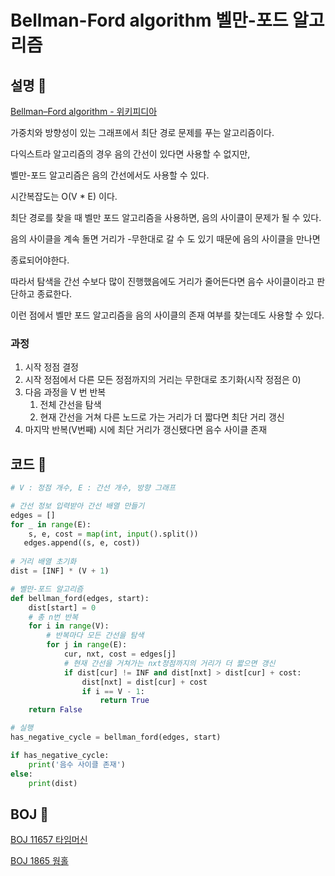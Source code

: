# Bellman-Ford algorithm 벨만-포드 알고리즘

## 설명 :bread:

[Bellman–Ford algorithm - 위키피디아](https://en.wikipedia.org/wiki/Bellman%E2%80%93Ford_algorithm)

가중치와 방향성이 있는 그래프에서 최단 경로 문제를 푸는 알고리즘이다.

다익스트라 알고리즘의 경우 음의 간선이 있다면 사용할 수 없지만, 

벨만-포드 알고리즘은 음의 간선에서도 사용할 수 있다.

시간복잡도는 O(V * E) 이다.



최단 경로를 찾을 때 벨만 포드 알고리즘을 사용하면, 음의 사이클이 문제가 될 수 있다.

음의 사이클을 계속 돌면 거리가 -무한대로 갈 수 도 있기 때문에 음의 사이클을 만나면 

종료되어야한다.

따라서 탐색을 간선 수보다 많이 진행했음에도 거리가 줄어든다면 음수 사이클이라고 판단하고 종료한다.

이런 점에서 벨만 포드 알고리즘을 음의 사이클의 존재 여부를 찾는데도 사용할 수 있다.

### 과정

1. 시작 정점 결정
2. 시작 정점에서 다른 모든 정점까지의 거리는 무한대로 초기화(시작 정점은 0)
3. 다음 과정을 V 번 반복
   1. 전체 간선을 탐색
   2. 현재 간선을 거쳐 다른 노드로 가는 거리가 더 짧다면 최단 거리 갱신
4. 마지막 반복(V번째) 시에 최단 거리가 갱신됐다면 음수 사이클 존재



## 코드 :cookie:

 ```python
 # V : 정점 개수, E : 간선 개수, 방향 그래프
 
 # 간선 정보 입력받아 간선 배열 만들기
 edges = []
 for _ in range(E):
     s, e, cost = map(int, input().split())
 	edges.append((s, e, cost))
     
 # 거리 배열 초기화
 dist = [INF] * (V + 1)
 ```

```python
# 벨만-포드 알고리즘
def bellman_ford(edges, start):
    dist[start] = 0
    # 총 n번 반복
    for i in range(V):
        # 반복마다 모든 간선을 탐색
        for j in range(E):
            cur, nxt, cost = edges[j]
            # 현재 간선을 거쳐가는 nxt정점까지의 거리가 더 짧으면 갱신
            if dist[cur] != INF and dist[nxt] > dist[cur] + cost:
                dist[nxt] = dist[cur] + cost
                if i == V - 1:
                    return True
    return False

# 실행
has_negative_cycle = bellman_ford(edges, start)

if has_negative_cycle:
    print('음수 사이클 존재')
else:
    print(dist)
```





## BOJ :doughnut:

[BOJ 11657 타임머신](https://www.acmicpc.net/problem/11657)

[BOJ 1865 웜홀](https://www.acmicpc.net/problem/1865)

